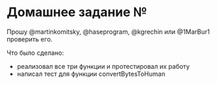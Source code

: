# Домашнее задание №

Прошу @martinkomitsky, @haseprogram, @kgrechin или @1MarBur1 проверить его.

Что было сделано:
* реализовал все три функции и протестировал их работу
* написал тест для функции convertBytesToHuman